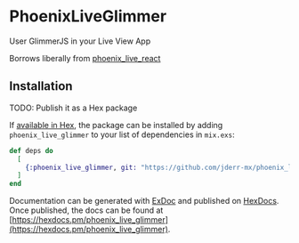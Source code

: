# PhoenixLiveGlimmer

User GlimmerJS in your Live View App

Borrows liberally from [phoenix_live_react](https://github.com/fidr/phoenix_live_react) 

## Installation

TODO: Publish it as a Hex package

If [available in Hex](https://hex.pm/docs/publish), the package can be installed
by adding `phoenix_live_glimmer` to your list of dependencies in `mix.exs`:

```elixir
def deps do
  [
    {:phoenix_live_glimmer, git: "https://github.com/jderr-mx/phoenix_live_glimmer.git"}
  ]
end
```

Documentation can be generated with [ExDoc](https://github.com/elixir-lang/ex_doc)
and published on [HexDocs](https://hexdocs.pm). Once published, the docs can
be found at [https://hexdocs.pm/phoenix_live_glimmer](https://hexdocs.pm/phoenix_live_glimmer).

